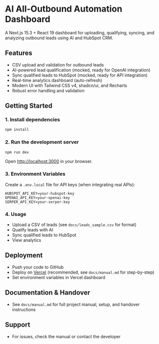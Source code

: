 # AI All-Outbound Automation Dashboard

A Next.js 15.3 + React 19 dashboard for uploading, qualifying, syncing, and analyzing outbound leads using AI and HubSpot CRM.

## Features
- CSV upload and validation for outbound leads
- AI-powered lead qualification (mocked, ready for OpenAI integration)
- Sync qualified leads to HubSpot (mocked, ready for API integration)
- Real-time analytics dashboard (auto-refresh)
- Modern UI with Tailwind CSS v4, shadcn/ui, and Recharts
- Robust error handling and validation

## Getting Started

### 1. Install dependencies
```bash
npm install
```

### 2. Run the development server
```bash
npm run dev
```

Open [http://localhost:3000](http://localhost:3000) in your browser.

### 3. Environment Variables
Create a `.env.local` file for API keys (when integrating real APIs):
```
HUBSPOT_API_KEY=your-hubspot-key
OPENAI_API_KEY=your-openai-key
SERPER_API_KEY=your-serper-key
```

### 4. Usage
- Upload a CSV of leads (see `docs/leads_sample.csv` for format)
- Qualify leads with AI
- Sync qualified leads to HubSpot
- View analytics

## Deployment
- Push your code to GitHub
- Deploy on [Vercel](https://vercel.com/) (recommended, see `docs/manual.md` for step-by-step)
- Set environment variables in Vercel dashboard

## Documentation & Handover
- See `docs/manual.md` for full project manual, setup, and handover instructions

## Support
- For issues, check the manual or contact the developer
